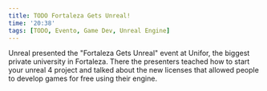 ```yaml
---
title: TODO Fortaleza Gets Unreal!
time: '20:38'
tags: [TODO, Evento, Game Dev, Unreal Engine]
---
```


Unreal presented the "Fortaleza Gets Unreal" event at Unifor, the biggest private university in Fortaleza.
There the presenters teached how to start your unreal 4 project and talked about the new licenses that allowed people to develop games for free using their engine.